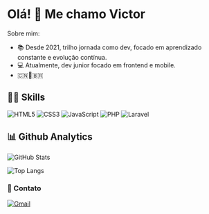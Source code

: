 
# Olá! 👋 Me chamo Victor

Sobre mim:
- 📚 Desde 2021, trilho jornada como dev, focado em aprendizado constante e evolução contínua.
- 💻 Atualmente, dev junior focado em frontend e mobile.
- 🇨🇳🤝🇧🇷

## 👨‍💻 Skills
![HTML5](https://img.shields.io/badge/html5-%23E34F26.svg?style=for-the-badge&logo=html5&logoColor=white)
![CSS3](https://img.shields.io/badge/css3-%231572B6.svg?style=for-the-badge&logo=css3&logoColor=white)
![JavaScript](https://img.shields.io/badge/JavaScript-000?style=for-the-badge&logo=javascript)
![PHP](https://img.shields.io/badge/php-%23777BB4.svg?style=for-the-badge&logo=php&logoColor=white)
![Laravel](https://img.shields.io/badge/laravel-%23FF2D20.svg?style=for-the-badge&logo=laravel&logoColor=white)

## 📊 Github Analytics
![GitHub Stats](https://github-readme-stats.vercel.app/api?username=ving04&theme=transparent&bg_color=000&border_color=facd05&show_icons=true&icon_color=facd05&title_color=facd05&text_color=FFF)

![Top Langs](https://github-readme-stats-git-masterrstaa-rickstaa.vercel.app/api/top-langs/?username=ving04&layout=compact&bg_color=000&border_color=facd05&title_color=facd05&text_color=FFF)

### 📍 Contato

[![Gmail](https://img.shields.io/badge/Gmail-D14836?style=for-the-badge&logo=gmail&logoColor=white)](mailto:victorngdoamaral@gmail.com)
